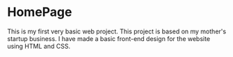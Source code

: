 # HomePage
This is my first very basic web project. This project is based on my mother's startup business.
I have made a basic front-end design for the website using HTML and CSS.
